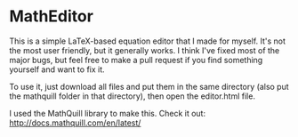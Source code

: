 # MathEditor
This is a simple LaTeX-based equation editor that I made for myself.  It's not the most user friendly, but it generally works.  I think I've fixed most of the major bugs, but feel free to make a pull request if you find something yourself and want to fix it.

To use it, just download all files and put them in the same directory (also put the mathquill folder in that directory), then open the editor.html file.

I used the MathQuill library to make this.  Check it out: http://docs.mathquill.com/en/latest/
